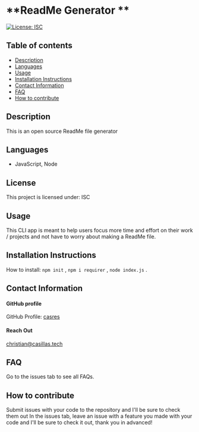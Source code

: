 
# **ReadMe Generator **

[![License: ISC](https://img.shields.io/badge/License-ISC-blue.svg)](https://opensource.org/licenses/ISC)

## **Table of contents**
- [Description](#Description)
- [Languages](#Languages)
- [Usage](#Usage)
- [Installation Instructions](#InstallationInstructions)
- [Contact Information](#ContactInformation)
- [FAQ](#FAQ)
- [How to contribute](#Howtocontribute)

## **Description**
This is an open source ReadMe file generator

## **Languages**
-  JavaScript, Node 


## **License**
This project is licensed under: ISC

## **Usage**
This CLI app is meant to help users focus more time and effort on their work / projects and not have to worry about making a ReadMe file. 

## **Installation Instructions**

How to install: 
```npm init``` , ```npm i requirer``` , ```node index.js``` . 

## **Contact Information**

#### GitHub profile
GitHub Profile:
[casres](https://github.com/casres)

#### Reach Out
christian@casillas.tech

## **FAQ**
Go to the issues tab to see all FAQs.

## **How to contribute**
Submit issues with your code to the repository and I'll be sure to check them out 
In the issues tab, leave an issue with a feature you made with your code and I'll be sure to check it out, thank you in advanced!
    